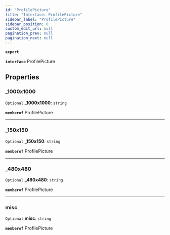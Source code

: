 ```yaml
---
id: "ProfilePicture"
title: "Interface: ProfilePicture"
sidebar_label: "ProfilePicture"
sidebar_position: 0
custom_edit_url: null
pagination_prev: null
pagination_next: null
---
```


**`export`**

**`interface`** ProfilePicture

## Properties

### \_1000x1000

 `Optional` **\_1000x1000**: `string`

**`memberof`** ProfilePicture

___

### \_150x150

 `Optional` **\_150x150**: `string`

**`memberof`** ProfilePicture

___

### \_480x480

 `Optional` **\_480x480**: `string`

**`memberof`** ProfilePicture

___

### misc

 `Optional` **misc**: `string`

**`memberof`** ProfilePicture

